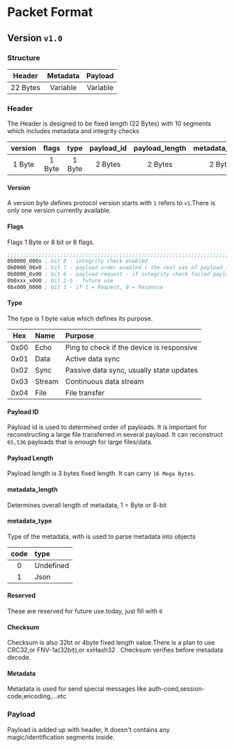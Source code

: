 # Packet Format

## Version `v1.0`
### Structure

|     Header     |  Metadata  | Payload  |
|:--------------:|:----------:|:--------:|
|    22 Bytes    |  Variable  | Variable |

### Header
The Header is designed to be fixed length (22 Bytes) with 10 segments which includes metadata and integrity checks

| version | flags  |  type  | payload_id | payload_length | metadata_length | metadata_type  | reserved | checksum | Metadata |
|:-------:|:------:|:------:|:----------:|:--------------:|:---------------:|:--------------:|:--------:|:--------:|:--------:|
| 1 Byte  | 1 Byte | 1 Byte |  2 Bytes   |    2 Bytes     |     2 Bytes     |     1 Byte     | 8 Bytes  | 4 Bytes  | variable |

#### Version
A version byte defines protocol version starts with `1` refers to `v1`.There is only one version currently available.

#### Flags
Flags 1 Byte or 8 bit or 8 flags.

```asm
;;;;;;;;;;;;;;;;;;;;;;;;;;;;;;;;;;;;;;;;;;;;;;;;;;;;;;;;;;;;;;;;;;;;;;;;;;;;;;;;;;;;;;;;;;;;;;;;;;;;;;;;;;;;;
0b0000_000x ; bit 8 - integrity check enabled
0b0000_00x0 ; bit 7 - payload order enabled ( the real use of payload_id segmant )
0b0000_0x00 ; bit 6 - payload request - if integrity check failed payload request will send (with same payload_id, payload_length, cheksum)
0b0xxx_x000 ; bit 2-5 - future use
0bx000_0000 ; bit 1 - if 1 = Request, 0 = Response
```

#### Type
The type is 1 byte value which defines its purpose.

| Hex  | Name   | Purpose                                   |
|:----:|:-------|:------------------------------------------|
| 0x00 | Echo   | Ping to check if the device is responsive |
| 0x01 | Data   | Active data sync                          |
| 0x02 | Sync   | Passive data sync, usually state updates  |
| 0x03 | Stream | Continuous data stream                    |
| 0x04 | File   | File transfer                             |

#### Payload ID
Payload id is used to determined order of payloads. It is important for reconstructing a large file transferred in several payload. It can reconstruct `65,536` payloads that is enough for large files/data.

#### Payload Length
Payload length is 3 bytes fixed length. It can carry `16 Mega Bytes`.

#### metadata_length
Determines overall length of metadata, 1 = Byte or 8-bit

#### metadata_type
Type of the metadata, with is used to parse metadata into objects

| code | type      |
|:----:|:----------|
|  0   | Undefined |
|  1   | Json      |

#### Reserved
These are reserved for future use.today, just fill with `0`

#### Checksum
Checksum is also 32bt or 4byte fixed length value.There is a plan to use CRC32,or FNV-1a(32bit),or xxHash32 . Checksum verifies before metadata decode.

#### Metadata
Metadata is used for send special messages like auth-coed,session-code,encoding,...etc

### Payload
Payload is added up with header, It doesn't contains any magic/identification segments inside.

